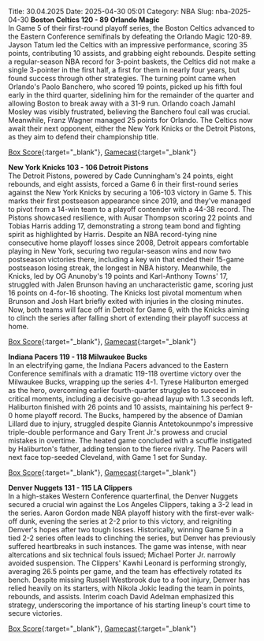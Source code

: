 Title: 30.04.2025
Date: 2025-04-30 05:01
Category: NBA 
Slug: nba-2025-04-30 
**Boston Celtics 120 - 89 Orlando Magic**  
In Game 5 of their first-round playoff series, the Boston Celtics advanced to the Eastern Conference semifinals by defeating the Orlando Magic 120-89. Jayson Tatum led the Celtics with an impressive performance, scoring 35 points, contributing 10 assists, and grabbing eight rebounds. Despite setting a regular-season NBA record for 3-point baskets, the Celtics did not make a single 3-pointer in the first half, a first for them in nearly four years, but found success through other strategies. The turning point came when Orlando's Paolo Banchero, who scored 19 points, picked up his fifth foul early in the third quarter, sidelining him for the remainder of the quarter and allowing Boston to break away with a 31-9 run. Orlando coach Jamahl Mosley was visibly frustrated, believing the Banchero foul call was crucial. Meanwhile, Franz Wagner managed 25 points for Orlando. The Celtics now await their next opponent, either the New York Knicks or the Detroit Pistons, as they aim to defend their championship title. 

[Box Score](/game/orl-vs-bos-0042400115/box-score){:target="_blank"}, [Gamecast](/game/orl-vs-bos-0042400115){:target="_blank"}<br>

**New York Knicks 103 - 106 Detroit Pistons**  
The Detroit Pistons, powered by Cade Cunningham's 24 points, eight rebounds, and eight assists, forced a Game 6 in their first-round series against the New York Knicks by securing a 106-103 victory in Game 5. This marks their first postseason appearance since 2019, and they've managed to pivot from a 14-win team to a playoff contender with a 44-38 record. The Pistons showcased resilience, with Ausar Thompson scoring 22 points and Tobias Harris adding 17, demonstrating a strong team bond and fighting spirit as highlighted by Harris. Despite an NBA record-tying nine consecutive home playoff losses since 2008, Detroit appears comfortable playing in New York, securing two regular-season wins and now two postseason victories there, including a key win that ended their 15-game postseason losing streak, the longest in NBA history. Meanwhile, the Knicks, led by OG Anunoby's 19 points and Karl-Anthony Towns' 17, struggled with Jalen Brunson having an uncharacteristic game, scoring just 16 points on 4-for-16 shooting. The Knicks lost pivotal momentum when Brunson and Josh Hart briefly exited with injuries in the closing minutes. Now, both teams will face off in Detroit for Game 6, with the Knicks aiming to clinch the series after falling short of extending their playoff success at home. 

[Box Score](/game/det-vs-nyk-0042400125/box-score){:target="_blank"}, [Gamecast](/game/det-vs-nyk-0042400125){:target="_blank"}<br>

**Indiana Pacers 119 - 118 Milwaukee Bucks**  
In an electrifying game, the Indiana Pacers advanced to the Eastern Conference semifinals with a dramatic 119-118 overtime victory over the Milwaukee Bucks, wrapping up the series 4-1. Tyrese Haliburton emerged as the hero, overcoming earlier fourth-quarter struggles to succeed in critical moments, including a decisive go-ahead layup with 1.3 seconds left. Haliburton finished with 26 points and 10 assists, maintaining his perfect 9-0 home playoff record. The Bucks, hampered by the absence of Damian Lillard due to injury, struggled despite Giannis Antetokounmpo's impressive triple-double performance and Gary Trent Jr.'s prowess and crucial mistakes in overtime. The heated game concluded with a scuffle instigated by Haliburton's father, adding tension to the fierce rivalry. The Pacers will next face top-seeded Cleveland, with Game 1 set for Sunday. 

[Box Score](/game/mil-vs-ind-0042400135/box-score){:target="_blank"}, [Gamecast](/game/mil-vs-ind-0042400135){:target="_blank"}<br>

**Denver Nuggets 131 - 115 LA Clippers**  
In a high-stakes Western Conference quarterfinal, the Denver Nuggets secured a crucial win against the Los Angeles Clippers, taking a 3-2 lead in the series. Aaron Gordon made NBA playoff history with the first-ever walk-off dunk, evening the series at 2-2 prior to this victory, and reigniting Denver's hopes after two tough losses. Historically, winning Game 5 in a tied 2-2 series often leads to clinching the series, but Denver has previously suffered heartbreaks in such instances. The game was intense, with near altercations and six technical fouls issued; Michael Porter Jr. narrowly avoided suspension. The Clippers' Kawhi Leonard is performing strongly, averaging 26.5 points per game, and the team has effectively rotated its bench. Despite missing Russell Westbrook due to a foot injury, Denver has relied heavily on its starters, with Nikola Jokic leading the team in points, rebounds, and assists. Interim coach David Adelman emphasized this strategy, underscoring the importance of his starting lineup's court time to secure victories. 

[Box Score](/game/lac-vs-den-0042400175/box-score){:target="_blank"}, [Gamecast](/game/lac-vs-den-0042400175){:target="_blank"}<br>

